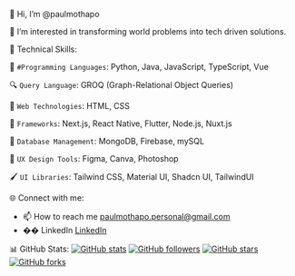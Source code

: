 👋 Hi, I’m @paulmothapo

👀 I’m interested in transforming world problems into tech driven solutions.

🚀 Technical Skills:

:snake: `#Programming Languages`: Python, Java, JavaScript, TypeScript, Vue

:mag: `Query Language`: GROQ (Graph-Relational Object Queries)

:page_facing_up: `Web Technologies`: HTML, CSS

:rocket: `Frameworks`: Next.js, React Native, Flutter, Node.js, Nuxt.js

:floppy_disk: `Database Management`: MongoDB, Firebase, mySQL

:art: `UX Design Tools`: Figma, Canva, Photoshop

:paintbrush: `UI Libraries`: Tailwind CSS, Material UI, Shadcn UI, TailwindUI

🌐 Connect with me:
- 📫 How to reach me paulmothapo.personal@gmail.com
- �� LinkedIn [LinkedIn](www.linkedin.com/in/paulmothapo)

📊 GitHub Stats:
[![GitHub stats](https://github-readme-stats.vercel.app/api?username=paulmothapo&show_icons=true)](https://github.com/paulmothapo)
[![GitHub followers](https://img.shields.io/github/followers/paulmothapo?style=social)](https://github.com/paulmothapo)
[![GitHub stars](https://img.shields.io/github/stars/paulmothapo?style=social)](https://github.com/paulmothapo)
[![GitHub forks](https://img.shields.io/github/forks/paulmothapo?style=social)](https://github.com/paulmothapo)
